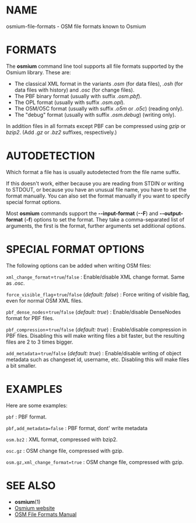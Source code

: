 
# NAME

osmium-file-formats - OSM file formats known to Osmium

# FORMATS

The **osmium** command line tool supports all file formats supported by the
Osmium library. These are:

* The classical XML format in the variants *.osm* (for data files),
  *.osh* (for data files with history) and *.osc* (for change files).
* The PBF binary format (usually with suffix *.osm.pbf*).
* The OPL format (usually with suffix *.osm.opl*).
* The O5M/O5C format (usually with suffix *.o5m* or *.o5c*) (reading only).
* The "debug" format (usually with suffix *.osm.debug*) (writing only).

In addition files in all formats except PBF can be compressed using *gzip* or
*bzip2*. (Add *.gz* or *.bz2* suffixes, respectively.)

# AUTODETECTION

Which format a file has is usually autodetected from the file name suffix.

If this doesn't work, either because you are reading from STDIN or writing to
STDOUT, or because you have an unusual file name, you have to set the format
manually. You can also set the format manually if you want to specify special
format options.

Most **osmium** commands support the **--input-format** (**--F**) and
**--output-format** (**-f**) options to set the format. They take a
comma-separated list of arguments, the first is the format, further arguments
set additional options.

# SPECIAL FORMAT OPTIONS

The following options can be added when writing OSM files:

`xml_change_format`=`true`/`false`
:   Enable/disable XML change format. Same as *.osc*.

`force_visible_flag`=`true`/`false` (*default: false*)
:   Force writing of visible flag, even for normal OSM XML files.

`pbf_dense_nodes`=`true`/`false` (*default: true*)
:   Enable/disable DenseNodes format for PBF files.

`pbf_compression`=`true`/`false` (*default: true*)
:   Enable/disable compression in PBF files. Disabling this will make writing
    files a bit faster, but the resulting files are 2 to 3 times bigger.

`add_metadata`=`true`/`false` (*default: true*)
:   Enable/disable writing of object metadata such as changeset id, username,
    etc. Disabling this will make files a bit smaller.


# EXAMPLES

Here are some examples:

`pbf`
:   PBF format.

`pbf,add_metadata=false`
:   PBF format, dont' write metadata

`osm.bz2`
:   XML format, compressed with bzip2.

`osc.gz`
:   OSM change file, compressed with gzip.

`osm.gz,xml_change_format=true`
:   OSM change file, compressed with gzip.


# SEE ALSO

* **osmium**(1)
* [Osmium website](http://osmcode.org/osmium-tool/)
* [OSM File Formats Manual](http://osmcode.org/file-formats-manual/)

